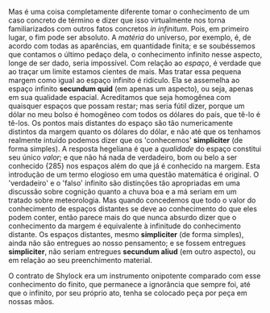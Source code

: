 Mas é uma coisa completamente diferente tomar o conhecimento de um caso concreto de término e dizer que isso virtualmente nos torna familiarizados com outros fatos concretos _in infinitum_. Pois, em primeiro lugar, o fim pode ser absoluto. A _matéria_ do universo, por exemplo, é, de acordo com todas as aparências, em quantidade finita; e se soubéssemos que contamos o último pedaço dela, o conhecimento infinito nesse aspecto, longe de ser dado, seria impossível. Com relação ao _espaço_, é verdade que ao traçar um limite estamos cientes de mais. Mas tratar essa pequena margem como igual ao espaço infinito é ridículo. Ela se assemelha ao espaço infinito **secundum quid** (em apenas um aspecto), ou seja, apenas em sua qualidade espacial. Acreditamos que seja homogênea com quaisquer espaços que possam restar; mas seria fútil dizer, porque um dólar no meu bolso é homogêneo com todos os dólares do país, que tê-lo é tê-los. Os pontos mais distantes do espaço são tão numericamente distintos da margem quanto os dólares do dólar, e não até que os tenhamos realmente intuído podemos dizer que os 'conhecemos' **simpliciter** (de forma simples). A resposta hegeliana é que a _qualidade_ do espaço constitui seu único _valor_; e que não há nada de verdadeiro, bom ou belo a ser conhecido {285} nos espaços além do que já é conhecido na margem. Esta introdução de um termo elogioso em uma questão matemática é original. O 'verdadeiro' e o 'falso' infinito são distinções tão apropriadas em uma discussão sobre cognição quanto a chuva boa e a má seriam em um tratado sobre meteorologia. Mas quando concedemos que todo o valor do conhecimento de espaços distantes se deve ao conhecimento do que eles podem conter, então parece mais do que nunca absurdo dizer que o conhecimento da margem é equivalente à infinitude do conhecimento distante. Os espaços distantes, mesmo **simpliciter** (de forma simples), ainda não são entregues ao nosso pensamento; e se fossem entregues **simpliciter**, não seriam entregues **secundum aliud** (em outro aspecto), ou em relação ao seu preenchimento material.

O contrato de Shylock era um instrumento onipotente comparado com esse conhecimento do finito, que permanece a ignorância que sempre foi, até que o infinito, por seu próprio ato, tenha se colocado peça por peça em nossas mãos.